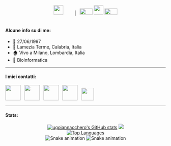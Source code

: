 <div align="center">
&nbsp;
<a title="English" href="./README.md"><kbd><img width="30px" src="https://flagicons.lipis.dev/flags/4x3/gb.svg"></kbd></a>
&nbsp; 
&nbsp;
&nbsp;
&nbsp;
|
&nbsp;
<img src="https://github.com/ugoiannacchero/ugoiannacchero/blob/main/GIFs/rightarrow.gif"" width="40" height="20"> <a title="Italiano" href="./README.it.md"><kbd><img width="30px" src="https://flagicons.lipis.dev/flags/4x3/it.svg"></kbd></a> <img src="https://github.com/ugoiannacchero/ugoiannacchero/blob/main/GIFs/leftarrow.gif" width="40" height="20">
&nbsp;
</div>
<br>

#### Alcune info su di me:

* 🎂 27/06/1997
* 📍 Lamezia Terme, Calabria, Italia
* 🏠 Vivo a Milano, Lombardia, Italia
* 🧬 Bioinformatica

______________________________________________________________________________________________________

#### I miei contatti:

<p align="left">
<a title="GitHub" href="https://github.com/ugoiannacchero"><img width="48" src="https://img.icons8.com/color-glass/48/github--v1.png"></a> 
&nbsp; 
<a title="LinkedIn" href="https://www.linkedin.com/in/ugo-maria-iannacchero-92314b211"><img width="48" src="https://img.icons8.com/color/96/000000/linkedin.svg"></a>
&nbsp; 
<a title="Outlook" href="mailto:ugomaria.iannacchero@studenti.unimi.it"><img width="48" src="https://img.icons8.com/fluency/48/microsoft-outlook-2019.png"></a>
&nbsp; 
<a title="Gmail" href="mailto:ugoiann@gmail.com"><img width="48" src="https://img.icons8.com/color/96/000000/gmail.svg"></a> 
&nbsp; 
<a title="Instagram" href="https://www.instagram.com/redoctorok97/"><img width="39" src="https://raw.githubusercontent.com/danielcranney/readme-generator/main/public/icons/socials/instagram.svg"></a>
</p>

____________________________________________________________________________________________________________________________________________________________________________________

#### Stats:
<p align="center">
<a href="http://www.github.com/ugoiannacchero"><img src="https://github-readme-stats.vercel.app/api?username=ugoiannacchero&show_icons=true&hide=&count_private=true&title_color=a855f7&text_color=ffffff&icon_color=a855f7&bg_color=181824&hide_border=true&show_icons=true" alt="ugoiannacchero's GitHub stats" /></a>
<a href="http://www.github.com/ugoiannacchero"><img src="https://github-readme-streak-stats.herokuapp.com/?user=ugoiannacchero&stroke=ffffff&background=181824&ring=a855f7&fire=a855f7&currStreakNum=ffffff&currStreakLabel=a855f7&sideNums=ffffff&sideLabels=ffffff&dates=ffffff&hide_border=true" /></a>
<br>
<a href="https://github.com/ugoiannacchero" align="left"><img src="https://github-readme-stats.vercel.app/api/top-langs/?username=ugoiannacchero&langs_count=10&title_color=a855f7&text_color=ffffff&icon_color=a855f7&bg_color=181824&hide_border=true&locale=en&custom_title=Top%20%Languages" alt="Top Languages" /></a>
<br>
<img alt="Snake animation" src="https://github.com/ugoiannacchero/ugoiannacchero/blob/output/github-contribution-grid-snake.svg#gh-light-mode-only"/>
<img alt="Snake animation" src="https://github.com/ugoiannacchero/ugoiannacchero/blob/output/github-contribution-grid-snake-dark.svg#gh-dark-mode-only"/>
</p>
